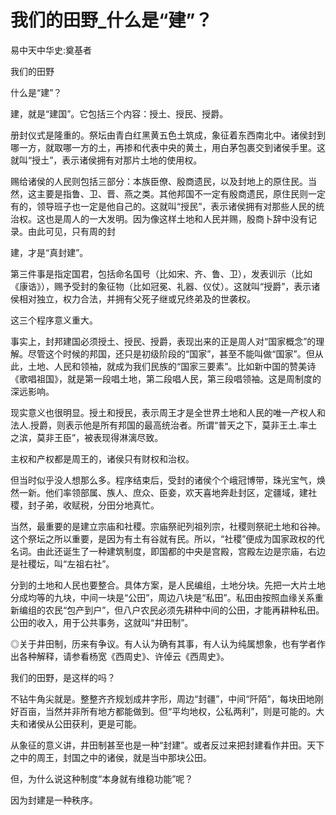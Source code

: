 # 我们的田野_什么是“建”？

易中天中华史:奠基者

我们的田野

什么是“建”？

建，就是“建国”。它包括三个内容：授土、授民、授爵。

册封仪式是隆重的。祭坛由青白红黑黄五色土筑成，象征着东西南北中。诸侯封到哪一方，就取哪一方的土，再掺和代表中央的黄土，用白茅包裹交到诸侯手里。这就叫“授土”，表示诸侯拥有对那片土地的使用权。

赐给诸侯的人民则包括三部分：本族臣僚、殷商遗民，以及封地上的原住民。当然，这主要是指鲁、卫、晋、燕之类。其他邦国不一定有殷商遗民，原住民则一定有的，领导班子也一定是他自己的。这就叫“授民”，表示诸侯拥有对那些人民的统治权。这也是周人的一大发明。因为像这样土地和人民并赐，殷商卜辞中没有记录。由此可见，只有周的封

建，才是“真封建”。

第三件事是指定国君，包括命名国号（比如宋、齐、鲁、卫），发表训示（比如《康诰》），赐予受封的象征物（比如冠冕、礼器、仪仗）。这就叫“授爵”，表示诸侯相对独立，权力合法，并拥有父死子继或兄终弟及的世袭权。

这三个程序意义重大。

事实上，封邦建国必须授土、授民、授爵，表现出来的正是周人对“国家概念”的理解。尽管这个时候的邦国，还只是初级阶段的“国家”，甚至不能叫做“国家”。但从此，土地、人民和领袖，就成为我们民族的“国家三要素”。比如新中国的赞美诗《歌唱祖国》，就是第一段唱土地，第二段唱人民，第三段唱领袖。这是周制度的深远影响。

现实意义也很明显。授土和授民，表示周王才是全世界土地和人民的唯一产权人和法人.授爵，则表示他是所有邦国的最高统治者。所谓“普天之下，莫非王土.率土之滨，莫非王臣”，被表现得淋漓尽致。

主权和产权都是周王的，诸侯只有财权和治权。

但当时似乎没人想那么多。程序结束后，受封的诸侯个个峨冠博带，珠光宝气，焕然一新。他们率领部属、族人、庶众、臣妾，欢天喜地奔赴封区，定疆域，建社稷，封子弟，收赋税，分田分地真忙。

当然，最重要的是建立宗庙和社稷。宗庙祭祀列祖列宗，社稷则祭祀土地和谷神。这个祭坛之所以重要，是因为有土有谷就有民。所以，“社稷”便成为国家政权的代名词。由此还诞生了一种建筑制度，即国都的中央是宫殿，宫殿左边是宗庙，右边是社稷坛，叫“左祖右社”。

分到的土地和人民也要整合。具体方案，是人民编组，土地分块。先把一大片土地分成均等的九块，中间一块是“公田”，周边八块是“私田”。私田由按照血缘关系重新编组的农民“包产到户”，但八户农民必须先耕种中间的公田，才能再耕种私田。公田的收入，用于公共事务，这就叫“井田制”。

◎关于井田制，历来有争议。有人认为确有其事，有人认为纯属想象，也有学者作出各种解释，请参看杨宽《西周史》、许倬云《西周史》。

我们的田野，是这样的吗？

不钻牛角尖就是。整整齐齐规划成井字形，周边“封疆”，中间“阡陌”，每块田地刚好百亩，当然并非所有地方都能做到。但“平均地权，公私两利”，则是可能的。大夫和诸侯从公田获利，更是可能。

从象征的意义讲，井田制甚至也是一种“封建”。或者反过来把封建看作井田。天下之中的周王，封国之中的诸侯，就是当中那块公田。

但，为什么说这种制度“本身就有维稳功能”呢？

因为封建是一种秩序。